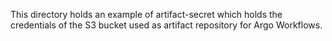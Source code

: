 This directory holds an example of artifact-secret which holds the credentials of the S3 bucket used as artifact repository for Argo Workflows. 
